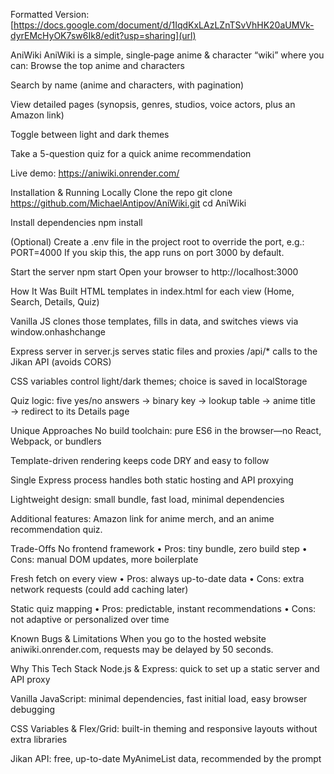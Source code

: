 Formatted Version: [https://docs.google.com/document/d/1IqdKxLAzLZnTSvVhHK20aUMVk-dyrEMcHyOK7sw6Ik8/edit?usp=sharing](url)

AniWiki
AniWiki is a simple, single‐page anime & character “wiki” where you can:
Browse the top anime and characters


Search by name (anime and characters, with pagination)


View detailed pages (synopsis, genres, studios, voice actors, plus an Amazon link)


Toggle between light and dark themes


Take a 5-question quiz for a quick anime recommendation


Live demo: https://aniwiki.onrender.com/

Installation & Running Locally
Clone the repo
 git clone https://github.com/MichaelAntipov/AniWiki.git
 cd AniWiki


Install dependencies
 npm install


(Optional) Create a .env file in the project root to override the port, e.g.:
 PORT=4000
 If you skip this, the app runs on port 3000 by default.


Start the server
 npm start
 Open your browser to http://localhost:3000



How It Was Built
HTML templates in index.html for each view (Home, Search, Details, Quiz)


Vanilla JS clones those templates, fills in data, and switches views via window.onhashchange


Express server in server.js serves static files and proxies /api/* calls to the Jikan API (avoids CORS)


CSS variables control light/dark themes; choice is saved in localStorage


Quiz logic: five yes/no answers → binary key → lookup table → anime title → redirect to its Details page



Unique Approaches
No build toolchain: pure ES6 in the browser—no React, Webpack, or bundlers


Template-driven rendering keeps code DRY and easy to follow


Single Express process handles both static hosting and API proxying


Lightweight design: small bundle, fast load, minimal dependencies


Additional features: Amazon link for anime merch, and an anime recommendation quiz.

Trade-Offs
No frontend framework
 • Pros: tiny bundle, zero build step
 • Cons: manual DOM updates, more boilerplate


Fresh fetch on every view
 • Pros: always up-to-date data
 • Cons: extra network requests (could add caching later)


Static quiz mapping
 • Pros: predictable, instant recommendations
 • Cons: not adaptive or personalized over time



Known Bugs & Limitations
When you go to the hosted website aniwiki.onrender.com, requests may be delayed by 50 seconds.



Why This Tech Stack
Node.js & Express: quick to set up a static server and API proxy


Vanilla JavaScript: minimal dependencies, fast initial load, easy browser debugging


CSS Variables & Flex/Grid: built-in theming and responsive layouts without extra libraries


Jikan API: free, up-to-date MyAnimeList data, recommended by the prompt
